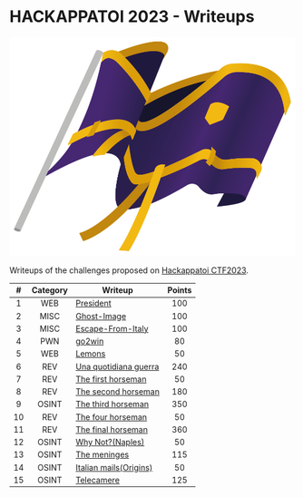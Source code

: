 # HACKAPPATOI 2023 - Writeups
<p align="center">
  <img src="assets/banner.png"  width="600" />
</p>

Writeups of the challenges proposed on [Hackappatoi CTF2023](https://hctf.hackappatoi.com/).

<div align="center">

| **#** | **Category** | **Writeup** | **Points** |
|:---:|:---:|---|:---:|
| 1 | WEB | [President](President/README.md) | 100 | 
| 2 | MISC | [Ghost-Image](Ghost-Image/README.md) | 100 |
| 3 | MISC | [Escape-From-Italy](Escape%20From%20Italy/README.md) | 100 |
| 4 | PWN | [go2win](go2win/README.md) | 80 |
| 5 | WEB | [Lemons](Lemons/README.md) | 50 | 
| 6 | REV | [Una quotidiana guerra](Una%20quotidiana%20guerra/README.md) | 240 | 
| 7 | REV | [The first horseman](The%20first%20horseman/README.md) | 50 | 
| 8 | REV | [The second horseman](The%20second%20horseman/README.md) | 180 |
| 9 | OSINT | [The third horseman](The%20third%20horseman/README.md) | 350 |  
| 10 | REV | [The four horseman](The%20four%20horseman/README.md) | 50 | 
| 11 | REV | [The final horseman](The%20final%20horseman/README.md) | 360 | 
| 12 | OSINT | [Why Not?(Naples)](Why%20Not%20(Naples)/README.md) | 50 | 
| 13 | OSINT | [The meninges](The%20meninges/README.md) | 115 | 
| 14 | OSINT | [Italian mails(Origins)](Italian%20mails(Origins)/README.md) | 50 | 
| 15 | OSINT | [Telecamere](Telecamere/README.md) | 125 | 

